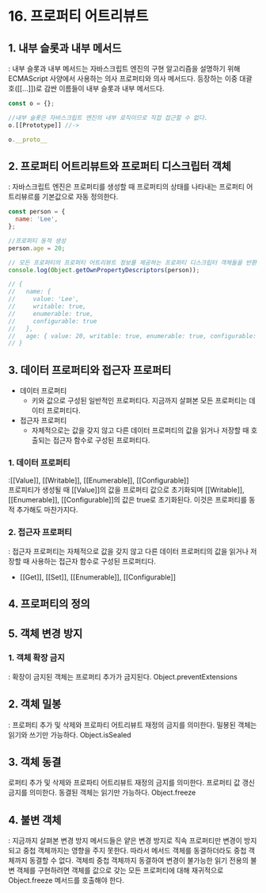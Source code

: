 # 16. 프로퍼티 어트리뷰트

## 1. 내부 슬롯과 내부 메서드

: 내부 슬롯과 내부 메서드는 자바스크립트 엔진의 구현 알고리즘을 설명하기 위해 ECMAScript 사양에서 사용하는 의사 프로퍼티와 의사 메서드다. 등장하는 이중 대괄호([[...]])로 감싼 이름들이 내부 슬롯과 내부 메서드다.

```js
const o = {};

//내부 슬롯은 자바스크립트 엔진의 내부 로직이므로 직접 접근할 수 없다.
o.[[Prototype]] //->

o.__proto__
```

## 2. 프로퍼티 어트리뷰트와 프로퍼티 디스크립터 객체

: 자바스크립트 엔진은 프로퍼티를 생성할 때 프로퍼티의 상태를 나타내는 프로퍼티 어트리뷰르를 기본값으로 자동 정의한다.
</br>

```js
const person = {
  name: 'Lee',
};

//프로퍼티 동적 생성
person.age = 20;

// 모든 프로퍼티의 프로퍼티 어트리뷰트 정보를 제공하는 프로퍼티 디스크립터 객체들을 반환한다.
console.log(Object.getOwnPropertyDescriptors(person));

// {
//   name: {
//     value: 'Lee',
//     writable: true,
//     enumerable: true,
//     configurable: true
//   },
//   age: { value: 20, writable: true, enumerable: true, configurable: true }
// }
```

## 3. 데이터 프로퍼티와 접근자 프로퍼티

- 데이터 프로퍼티
  - 키와 값으로 구성된 일반적인 프로퍼티다. 지금까지 살펴본 모든 프로퍼티는 데이터 프로퍼티다.
- 접근자 프로퍼티
  - 자체적으로는 값을 갖지 않고 다른 데이터 프로퍼티의 값을 읽거나 저장할 때 호출되는 접근자 함수로 구성된 프로퍼티다.

### 1. 데이터 프로퍼티

:[[Value]], [[Writable]], [[Enumerable]], [[Configurable]]
</br>
프로피티가 생성될 때 [[Value]]의 값을 프로퍼티 값으로 초기화되며 [[Writable]], [[Enumerable]], [[Configurable]]의 값은 true로 초기화된다. 이것은 프로퍼티를 동적 추가해도 마찬가지다.

### 2. 접근자 프로퍼티

: 접근자 프로퍼티는 자체적으로 값을 갖지 않고 다른 데이터 프로퍼티의 값을 읽거나 저장할 때 사용하는 접근자 함수로 구성된 프로퍼티다.

- [[Get]], [[Set]], [[Enumerable]], [[Configurable]]

## 4. 프로퍼티의 정의

## 5. 객체 변경 방지

### 1. 객체 확장 금지

: 확장이 금지된 객체는 프로퍼티 추가가 금지된다.
Object.preventExtensions

## 2. 객체 밀봉

: 프로퍼티 추가 및 삭제와 프로파티 어트리뷰트 재정의 금지를 의미한다. 밀봉된 객체는 읽기와 쓰기만 가능하다.
Object.isSealed

## 3. 객체 동결

로퍼티 추가 및 삭제와 프로파티 어트리뷰트 재정의 금지를 의미한다. 프로퍼티 값 갱신 금지를 의미한다. 동결된 객체는 읽기만 가능하다.
Object.freeze

## 4. 불변 객체

: 지금까지 살펴본 변경 방지 메서드들은 얕은 변경 방지로 직속 프로퍼티만 변경이 방지되고 중첩 객체까지는 영향을 주지 못한다. 따라서 메서드 객체를 동결하더라도 중첩 객체까지 동결할 수 없다. 객체릐 중첩 객체까지 동결하여 변경이 불가능한 읽기 전용의 불변 객체를 구현하려면 객체를 값으로 갖는 모든 프로퍼티에 대해 재귀적으로 Object.freeze 메서드를 호출해야 한다.
